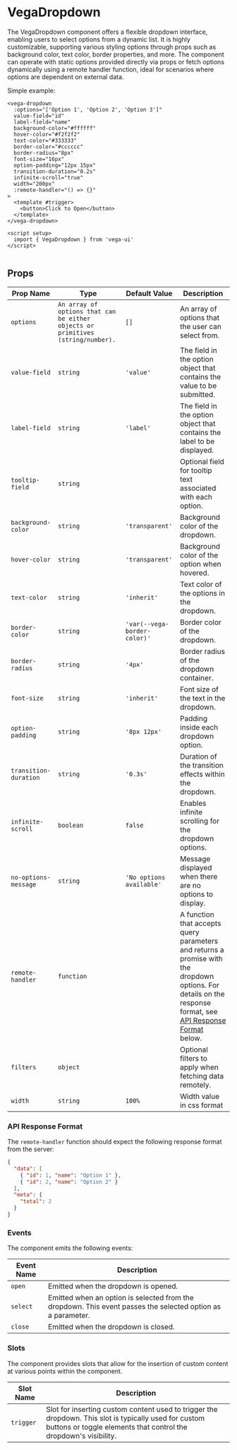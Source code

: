 # VegaDropdown
The VegaDropdown component offers a flexible dropdown interface, enabling users to select options from a dynamic list. It is highly customizable, supporting various styling options through props such as background color, text color, border properties, and more. The component can operate with static options provided directly via props or fetch options dynamically using a remote handler function, ideal for scenarios where options are dependent on external data.

Simple example:
```vue
<vega-dropdown
  :options="['Option 1', 'Option 2', 'Option 3']"
  value-field="id"
  label-field="name"
  background-color="#ffffff"
  hover-color="#f2f2f2"
  text-color="#333333"
  border-color="#cccccc"
  border-radius="8px"
  font-size="16px"
  option-padding="12px 15px"
  transition-duration="0.2s"
  infinite-scroll="true"
  width="200px"
  :remote-handler="() => {}"
>
  <template #trigger>
    <button>Click to Open</button>
  </template>
</vega-dropdown>

<script setup>
  import { VegaDropdown } from 'vega-ui'
</script>


```

## Props

| Prop Name             | Type                                                                            | Default Value                | Description                                                                                                                                                                          |
|-----------------------|---------------------------------------------------------------------------------|------------------------------|--------------------------------------------------------------------------------------------------------------------------------------------------------------------------------------|
| `options`             | `An array of options that can be either objects or primitives (string/number).` | `[]`                         | An array of options that the user can select from.                                                                                                                                   |
| `value-field`         | `string`                                                                        | `'value'`                    | The field in the option object that contains the value to be submitted.                                                                                                              |
| `label-field`         | `string`                                                                        | `'label'`                    | The field in the option object that contains the label to be displayed.                                                                                                              |
| `tooltip-field`       | `string`                                                                        |                              | Optional field for tooltip text associated with each option.                                                                                                                         |
| `background-color`    | `string`                                                                        | `'transparent'`              | Background color of the dropdown.                                                                                                                                                    |
| `hover-color`         | `string`                                                                        | `'transparent'`              | Background color of the option when hovered.                                                                                                                                         |
| `text-color`          | `string`                                                                        | `'inherit'`                  | Text color of the options in the dropdown.                                                                                                                                           |
| `border-color`        | `string`                                                                        | `'var(--vega-border-color)'` | Border color of the dropdown.                                                                                                                                                        |
| `border-radius`       | `string`                                                                        | `'4px'`                      | Border radius of the dropdown container.                                                                                                                                             |
| `font-size`           | `string`                                                                        | `'inherit'`                  | Font size of the text in the dropdown.                                                                                                                                               |
| `option-padding`      | `string`                                                                        | `'8px 12px'`                 | Padding inside each dropdown option.                                                                                                                                                 |
| `transition-duration` | `string`                                                                        | `'0.3s'`                     | Duration of the transition effects within the dropdown.                                                                                                                              |
| `infinite-scroll`     | `boolean`                                                                       | `false`                      | Enables infinite scrolling for the dropdown options.                                                                                                                                 |
| `no-options-message`  | `string`                                                                        | `'No options available'`     | Message displayed when there are no options to display.                                                                                                                              |
| `remote-handler`      | `function`                                                                      |                              | A function that accepts query parameters and returns a promise with the dropdown options. For details on the response format, see [API Response Format](#api-response-format) below. |
| `filters`             | `object`                                                                        |                              | Optional filters to apply when fetching data remotely.                                                                                                                               |
| `width`               | `string`                                                                        | `100%`                       | Width value in css format                                                                                                                                                            |



### API Response Format

The `remote-handler` function should expect the following response format from the server:

```json
{
  "data": [
    { "id": 1, "name": "Option 1" },
    { "id": 2, "name": "Option 2" }
  ],
  "meta": {
    "total": 2
  }
}
```

### Events

The component emits the following events:

| Event Name | Description                                                                                                 |
|------------|-------------------------------------------------------------------------------------------------------------|
| `open`     | Emitted when the dropdown is opened.                                                                        |
| `select`   | Emitted when an option is selected from the dropdown. This event passes the selected option as a parameter. |
| `close`    | Emitted when the dropdown is closed.                                                                        |


### Slots

The component provides slots that allow for the insertion of custom content at various points within the component.

| Slot Name | Description                                                                                                                                                               |
|-----------|---------------------------------------------------------------------------------------------------------------------------------------------------------------------------|
| `trigger` | Slot for inserting custom content used to trigger the dropdown. This slot is typically used for custom buttons or toggle elements that control the dropdown's visibility. |



